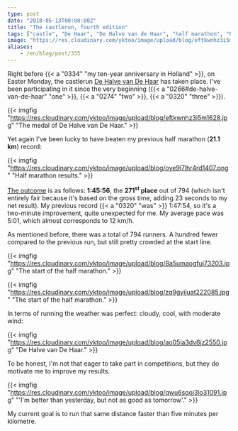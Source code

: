 ```yaml
---
type: post
date: "2018-05-13T00:00:00Z"
title: "The castlerun, fourth edition"
tags: ["castle", "De Haar", "De Halve van de Haar", "half marathon", "Netherlands", "running", "sport"]
image: "https://res.cloudinary.com/yktoo/image/upload/blog/eftkwnhz3i5m1628.jpg"
aliases:
    - /en/blog/post/335
---
```


Right before {{< a "0334" "my ten-year anniversary in Holland" >}}, on Easter Monday, the castlerun [De Halve van De Haar](http://www.dehalvevandehaar.nl/) has taken place. I've been participating in it since the very beginning ({{< a "0266#de-halve-van-de-haar" "one" >}}, {{< a "0274" "two" >}}, {{< a "0320" "three" >}}).

<!--more-->

{{< imgfig "https://res.cloudinary.com/yktoo/image/upload/blog/eftkwnhz3i5m1628.jpg" "The medal of De Halve van De Haar." >}}

Yet again I've been lucky to have beaten my previous half marathon (**21.1 km**) record:

{{< imgfig "https://res.cloudinary.com/yktoo/image/upload/blog/oye9l7lhr4rd1407.png" "Half marathon results." >}}

[The outcome](https://evenementen.uitslagen.nl/2018/dehalvevandehaar/details.php?s=21071) is as follows: **1:45:56**, the **271<sup>st</sup> place** out of 794 (which isn't entirely fair because it's based on the gross time, adding 23 seconds to my net result). My previous record {{< a "0320" "was" >}} 1:47:54, so it's a two-minute improvement, quite unexpected for me. My average pace was 5:01, which almost corresponds to 12 km/h.

As mentioned before, there was a total of 794 runners. A hundred fewer compared to the previous run, but still pretty crowded at the start line.

{{< imgfig "https://res.cloudinary.com/yktoo/image/upload/blog/8a5umaogfui73203.jpg" "The start of the half marathon." >}}

{{< imgfig "https://res.cloudinary.com/yktoo/image/upload/blog/zq9gyijuat222085.jpg" "The start of the half marathon." >}}

In terms of running the weather was perfect: cloudy, cool, with moderate wind:

{{< imgfig "https://res.cloudinary.com/yktoo/image/upload/blog/ao05ia3dv6jz2550.jpg" "De Halve van De Haar." >}}

To be honest, I'm not that eager to take part in competitions, but they do motivate me to improve my results.

{{< imgfig "https://res.cloudinary.com/yktoo/image/upload/blog/qwu6sqoj3lo31091.jpg" "'I'm better than yesterday, but not as good as tomorrow'." >}}

My current goal is to run that same distance faster than five minutes per kilometre.
